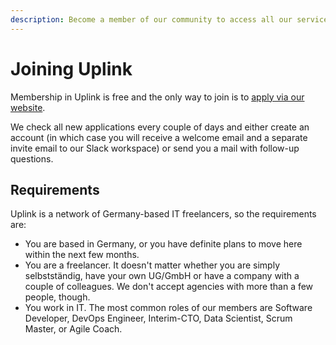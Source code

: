 ```yaml
---
description: Become a member of our community to access all our services!
---
```


# Joining Uplink

Membership in Uplink is free and the only way to join is to [apply via our website](https://uplink.tech/en#apply).

We check all new applications every couple of days and either create an account \(in which case you will receive a welcome email and a separate invite email to our Slack workspace\) or send you a mail with follow-up questions.

## Requirements

Uplink is a network of Germany-based IT freelancers, so the requirements are:

* You are based in Germany, or you have definite plans to move here within the next few months.
* You are a freelancer. It doesn't matter whether you are simply selbstständig, have your own UG/GmbH or have a company with a couple of colleagues. We don't accept agencies with more than a few people, though.
* You work in IT. The most common roles of our members are Software Developer, DevOps Engineer,  Interim-CTO, Data Scientist, Scrum Master, or Agile Coach.



